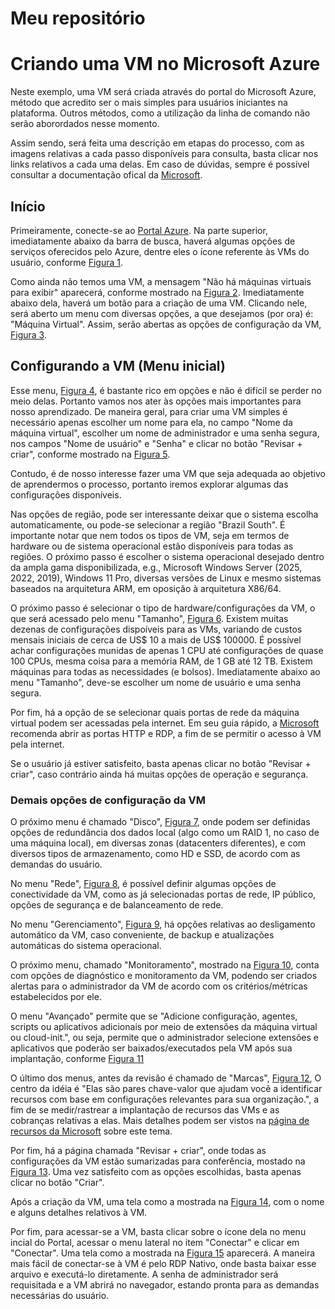 # Meu repositório
# Criando uma VM no Microsoft Azure

Neste exemplo, uma VM será criada através do portal do Microsoft Azure, método que acredito ser o mais simples para usuários iniciantes na plataforma. Outros métodos, como a utilização da linha de comando não serão aborordados nesse momento.

Assim sendo, será feita uma descrição em etapas do processo, com as imagens relativas a cada passo disponíveis para consulta, basta clicar nos links relativos a cada uma delas.
Em caso de dúvidas, sempre é possível consultar a documentação ofical da [Microsoft](https://learn.microsoft.com/pt-br/azure/virtual-machines/).

## Início

Primeiramente, conecte-se ao [Portal Azure](https://portal.azure.com/#home). Na parte superior, imediatamente abaixo da barra de busca, haverá algumas opções de serviços oferecidos pelo Azure, dentre eles o ícone referente às VMs do usuário, conforme [Figura 1](https://github.com/msccobra/Meu-reposit-rio/blob/main/1.jpg).

Como ainda não temos uma VM, a mensagem "Não há máquinas virtuais para exibir" aparecerá, conforme mostrado na [Figura 2](https://github.com/msccobra/Meu-reposit-rio/blob/main/2.jpg). Imediatamente abaixo dela, haverá um botão para a criação de uma VM. Clicando nele, será aberto um menu com diversas opções, a que desejamos (por ora) é: "Máquina Virtual". Assim, serão abertas as opções de configuração da VM, [Figura 3](https://github.com/msccobra/Meu-reposit-rio/blob/main/3.jpg).

## Configurando a VM (Menu inicial)

Esse menu, [Figura 4](https://github.com/msccobra/Meu-reposit-rio/blob/main/4.jpg), é bastante rico em opções e não é difícil se perder no meio delas. Portanto vamos nos ater às opções mais importantes para nosso aprendizado.
De maneira geral, para criar uma VM simples é necessário apenas escolher um nome para ela, no campo "Nome da máquina virtual", escolher um nome de administrador e uma senha segura, nos campos "Nome de usuário" e "Senha" e clicar no botão "Revisar + criar", conforme mostrado na [Figura 5](https://github.com/msccobra/Meu-reposit-rio/blob/main/5.jpg).

Contudo, é de nosso interesse fazer uma VM que seja adequada ao objetivo de aprendermos o processo, portanto iremos explorar algumas das configurações disponíveis.

Nas opções de região, pode ser interessante deixar que o sistema escolha automaticamente, ou pode-se selecionar a região "Brazil South". É importante notar que nem todos os tipos de VM, seja em termos de hardware ou de sistema operacional estão disponíveis para todas as regiões. O próximo passo é escolher o sistema operacional desejado dentro da ampla gama disponibilizada, e.g., Microsoft Windows Server (2025, 2022, 2019), Windows 11 Pro, diversas versões de Linux e mesmo sistemas baseados na arquitetura ARM, em oposição à arquitetura X86/64.

O próximo passo é selecionar o tipo de hardware/configurações da VM, o que será acessado pelo menu "Tamanho", [Figura 6](https://github.com/msccobra/Meu-reposit-rio/blob/main/13.jpg). Existem muitas dezenas de configurações dispoíveis para as VMs, variando de custos mensais iniciais de cerca de US$ 10 a mais de US$ 100000. É possível achar configurações munidas de apenas 1 CPU até configurações de quase 100 CPUs, mesma coisa para a memória RAM, de 1 GB até 12 TB. Existem máquinas para todas as necessidades (e bolsos). Imediatamente abaixo ao menu "Tamanho", deve-se escolher um nome de usuário e uma senha segura. 

Por fim, há a opção de se selecionar quais portas de rede da máquina virtual podem ser acessadas pela internet. Em seu guia rápido, a [Microsoft](https://learn.microsoft.com/pt-br/azure/virtual-machines/windows/quick-create-portal) recomenda abrir as portas HTTP e RDP, a fim de se permitir o acesso à VM pela internet.

Se o usuário já estiver satisfeito, basta apenas clicar no botão "Revisar + criar", caso contrário ainda há muitas opções de operação e segurança.

### Demais opções de configuração da VM

O próximo menu é chamado "Disco", [Figura 7](https://github.com/msccobra/Meu-reposit-rio/blob/main/6.jpg), onde podem ser definidas opções de redundância dos dados local (algo como um RAID 1, no caso de uma máquina local), em diversas zonas (datacenters diferentes), e com diversos tipos de armazenamento, como HD e SSD, de acordo com as demandas do usuário.

No menu "Rede", [Figura 8](https://github.com/msccobra/Meu-reposit-rio/blob/main/7.jpg), é possível definir algumas opções de conectividade da VM, como as já selecionadas portas de rede, IP público, opções de segurança e de balanceamento de rede.

No menu "Gerenciamento", [Figura 9](https://github.com/msccobra/Meu-reposit-rio/blob/main/8.jpg), há opções relativas ao desligamento automático da VM, caso conveniente, de backup e atualizações automáticas do sistema operacional.

O próximo menu, chamado "Monitoramento", mostrado na [Figura 10](https://github.com/msccobra/Meu-reposit-rio/blob/main/9.jpg), conta com opções de diagnóstico e monitoramento da VM, podendo ser criados alertas para o administrador da VM de acordo com os critérios/métricas estabelecidos por ele.

O menu "Avançado" permite que se "Adicione configuração, agentes, scripts ou aplicativos adicionais por meio de extensões da máquina virtual ou cloud-init.", ou seja, permite que o administrador selecione extensões e aplicativos que poderão ser baixados/executados pela VM após sua implantação, conforme [Figura 11](https://github.com/msccobra/Meu-reposit-rio/blob/main/10.jpg)

O último dos menus, antes da revisão é chamado de "Marcas", [Figura 12](https://github.com/msccobra/Meu-reposit-rio/blob/main/11.jpg), O centro da idéia é "Elas são pares chave-valor que ajudam você a identificar recursos com base em configurações relevantes para sua organização.", a fim de se medir/rastrear a implantação de recursos das VMs e as cobranças relativas a elas. Mais detalhes podem ser vistos na [página de recursos da Microsoft](https://learn.microsoft.com/pt-br/azure/azure-resource-manager/management/tag-resources?wt.mc_id=azuremachinelearning_inproduct_portal_utilities-tags-tab) sobre este tema.

Por fim, há a página chamada "Revisar + criar", onde todas as configurações da VM estão sumarizadas para conferência, mostado na [Figura 13](https://github.com/msccobra/Meu-reposit-rio/blob/main/12.jpg). Uma vez satisfeito com as opções escolhidas, basta apenas clicar no botão "Criar".

Após a criação da VM, uma tela como a mostrada na [Figura 14](https://github.com/msccobra/Meu-reposit-rio/blob/main/14.jpg), com o nome e alguns detalhes relativos à VM.

Por fim, para acessar-se a VM, basta clicar sobre o ícone dela no menu incial do Portal, acessar o menu lateral no item "Conectar" e clicar em "Conectar". Uma tela como a mostrada na [Figura 15](https://github.com/msccobra/Meu-reposit-rio/blob/main/15.jpg) aparecerá. A maneira mais fácil de conectar-se à VM é pelo RDP Nativo, onde basta baixar esse arquivo e executá-lo diretamente. A senha de administrador será requisitada e a VM abrirá no navegador, estando pronta para as demandas necessárias do usuário.

